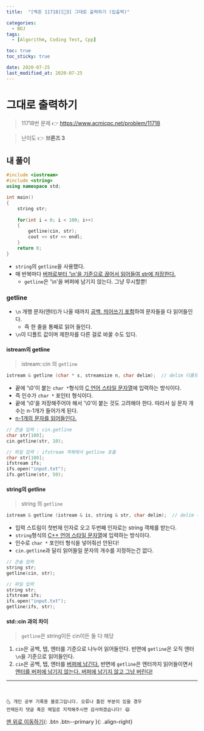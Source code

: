 ```yaml
---
title:  "[백준 11718][🤎3] 그대로 출력하기 (입출력)" 

categories:
  - BOJ
tags:
  - [Algorithm, Coding Test, Cpp]

toc: true
toc_sticky: true

date: 2020-07-25
last_modified_at: 2020-07-25
---
```


# 그대로 출력하기

> 11718번 문제 👉 <https://www.acmicpc.net/problem/11718>

> 난이도 👉 **브론즈 3**

## 내 풀이

```cpp
#include <iostream>
#include <string>
using namespace std;

int main()
{
    string str;
    
    for(int i = 0; i < 100; i++)
    {
        getline(cin, str);
        cout << str << endl;
    }
    return 0;
}
```

- `string`의 `getline`을 사용했다.
- 매 반복마다 <u>버퍼로부터 '\n'을 기준으로 끊어서 읽어들여 str에 저장한다.</u>
  - `getline`은 '\n'을 버퍼에 남기지 않는다. 그냥 무시할뿐!


### getline

- `\n` 개행 문자(엔터)가 나올 때까지 <u>공백, 띄어쓰기 포함</u>하여 문자들을 다 읽어들인다.
  - 즉 한 줄을 통째로 읽어 들인다.
- `\n`이 디폴트 값이며 제한자를 다른 걸로 바꿀 수도 있다.

#### istream의 getline 

> istream::cin 의 `getline`

```cpp
istream & getline (char * s, streamsize n, char delim);  // delim 디폴트 값은 '\n'
```

- 끝에 '\0'이 붙는 `char *`형식의 <u>C 언어 스타일 문자열</u>에 입력하는 방식이다.
- 즉 인수가 `char *` 포인터 형식이다.
- 끝에 '\0'을 저장해주어야 해서 '\0'이 붙는 것도 고려해야 한다. 따라서 실 문자 개수는 n-1개가 들어가게 된다.
- <u>n-1개의 문자를 읽어들인다.</u>

```cpp
// 콘솔 입력 : cin.getline
char str[100];
cin.getline(str, 10);

// 파일 입력 : ifstream 객체에서 getline 호출
char str[100];
ifstream ifs;
ifs.open("input.txt");
ifs.getline(str, 50);
```

#### string의 getline

> string 의 `getline`

```cpp
istream & getline (istream & is, string & str, char delim);  // delim 디폴트 값은 '\n'
```

- 입력 스트림이 첫번재 인자로 오고 두번째 인자로는 string 객체를 받는다.
- `string`형식의 <u>C++ 언어 스타일 문자열</u>에 입력하는 방식이다.
- 인수로 `char *` 포인터 형식을 넣어줘선 안된다!
- `cin.getline`과 달리 읽어들일 문자의 개수를 지정하는건 없다.

```cpp
// 콘솔 입력 
string str;
getline(cin, str);

// 파일 입력 
string str;
ifstream ifs;
ifs.open("input.txt");
getline(ifs, str);
```

#### std::cin 과의 차이

> `getline`은 string이든 cin이든 둘 다 해당

1. `cin`은 공백, 탭, 엔터를 기준으로 나누어 읽어들인다. 반면에 `getline`은 오직 엔터 `\n`을 기준으로 읽어들인다.
2. `cin`은 공백, 탭, 엔터를 <u>버퍼에 남긴다.</u> 반면에 `getline`은 엔터까지 읽어들이면서 <u>엔터를 버퍼에 남기지 않는다. 버퍼에 남기지 않고 그냥 버린다!</u>

***
<br>

    🌜 개인 공부 기록용 블로그입니다. 오류나 틀린 부분이 있을 경우 
    언제든지 댓글 혹은 메일로 지적해주시면 감사하겠습니다! 😄

[맨 위로 이동하기](#){: .btn .btn--primary }{: .align-right}